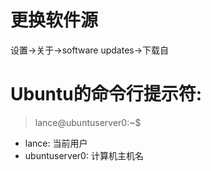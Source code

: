 # 更换软件源

设置->关于->software updates->下载自

# Ubuntu的命令行提示符:

> lance@ubuntuserver0:~$

* lance: 当前用户
* ubuntuserver0: 计算机主机名